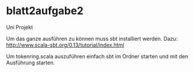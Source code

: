 # blatt2aufgabe2
Uni Projekt

Um das ganze ausführen zu können muss sbt installiert werden. Dazu:
http://www.scala-sbt.org/0.13/tutorial/index.html

Um tokenring.scala auszuführen einfach sbt im Ordner starten und mit <run> den Ausführung starten.

